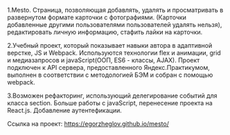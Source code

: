 1.Mesto.
Страница, позволяющая добавлять, удалять и просматривать в развернутом формате карточки с фотографиями.
(Карточки добавленные другими пользователями пользователей удалять нельзя), 
редактировать личную информацию, стафить лайки на карточки.

2.Учебный проект, который показывает навыки автора в адаптивной верстке, JS и Webpack.
Используются технологии flex и анимации, grid и медиазапросов и javaScript(ООП, ES6 - классы, AJAX). 
Проект подключен к API сервера, предоставленного Яндекс.Практикумом,
выполнен в соответствии с методологией БЭМ и собран с помощью webpack.

3.Возможен рефакторинг, использующий делегирование событий для класса section. 
Больше работы с javaScript, перенесение проекта на React.js. Добавление аутентефикации.

Ссылка на проект:
https://egorzheglov.github.io/mesto/

